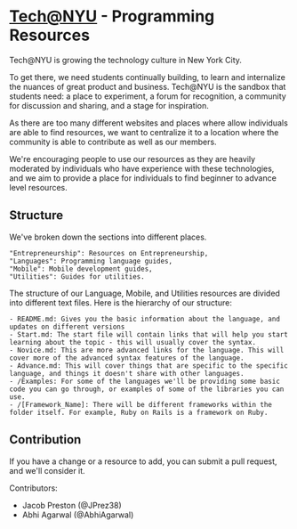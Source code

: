 [Tech@NYU](http://www.techatnyu.org/) - Programming Resources
==================================================

Tech@NYU is growing the technology culture in New York City. 

To get there, we need students continually building, to learn and internalize the nuances of great product and business. Tech@NYU is the sandbox that students need: a place to experiment, a forum for recognition, a community for discussion and sharing, and a stage for inspiration.

As there are too many different websites and places where allow individuals are able to find resources, we want to centralize it to a location where the community is able to contribute as well as our members.

We're encouraging people to use our resources as they are heavily moderated by individuals who have experience with these technologies, and we aim to provide a place for individuals to find beginner to advance level resources.

Structure
-------------------

We've broken down the sections into different places. 

    "Entrepreneurship": Resources on Entrepreneurship,
    "Languages": Programming language guides, 
    "Mobile": Mobile development guides, 
    "Utilities": Guides for utilities.

The structure of our Language, Mobile, and Utilities resources are divided into different text files. Here is the hierarchy of our structure:
    
    - README.md: Gives you the basic information about the language, and updates on different versions
    - Start.md: The start file will contain links that will help you start learning about the topic - this will usually cover the syntax.
    - Novice.md: This are more advanced links for the language. This will cover more of the advanced syntax features of the language.
    - Advance.md: This will cover things that are specific to the specific language, and things it doesn't share with other languages.
    - /Examples: For some of the languages we'll be providing some basic code you can go through, or examples of some of the libraries you can use.
    - /[Framework_Name]: There will be different frameworks within the folder itself. For example, Ruby on Rails is a framework on Ruby.

Contribution
-------------------

If you have a change or a resource to add, you can submit a pull request, and we'll consider it.

Contributors:

- Jacob Preston (@JPrez38)
- Abhi Agarwal (@AbhiAgarwal)